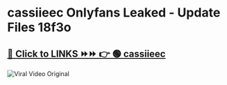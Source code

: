 
 # cassiieec Onlyfans Leaked - Update Files 18f3o

## <h2><a href="https://clipsfans.com/cassiieec&ref=git">🔗 Click to LINKS ⏩⏩ 👉 🟢 cassiieec </a></h2>

<a href="https://clipsfans.com/cassiieec&ref=git" rel="nofollow" data-target="animated-image.originalLink"><img src="https://i.ibb.co.com/xMMVF88/686577567.gif" alt="Viral Video Original" style="max-width: 100%; display: inline-block;" data-target="animated-image.originalImage"></a>

